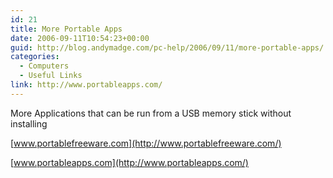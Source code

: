 ```yaml
---
id: 21
title: More Portable Apps
date: 2006-09-11T10:54:23+00:00
guid: http://blog.andymadge.com/pc-help/2006/09/11/more-portable-apps/
categories:
  - Computers
  - Useful Links
link: http://www.portableapps.com/
---
```

More Applications that can be run from a USB memory stick without installing

[www.portablefreeware.com](http://www.portablefreeware.com/)

[www.portableapps.com](http://www.portableapps.com/)